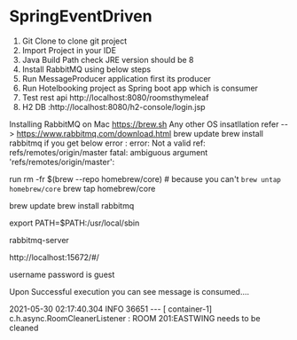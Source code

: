 # SpringEventDriven
1. Git Clone to clone git project
2. Import Project in your IDE
3. Java Build Path check JRE version should be 8 
4. Install RabbitMQ using below steps 
5. Run MessageProducer application first its producer 
6. Run Hotelbooking project as Spring boot app which is consumer
7. Test rest api http://localhost:8080/roomsthymeleaf
8. H2 DB :http://localhost:8080/h2-console/login.jsp

 Installing RabbitMQ on Mac
https://brew.sh
Any other OS insatllation refer --> https://www.rabbitmq.com/download.html
brew update
brew install rabbitmq
if you get below error :
error: Not a valid ref: refs/remotes/origin/master fatal: ambiguous argument 'refs/remotes/origin/master':

run 
rm -fr $(brew --repo homebrew/core)  # because you can't `brew untap homebrew/core`
brew tap homebrew/core

brew update
brew install rabbitmq

export PATH=$PATH:/usr/local/sbin

rabbitmq-server

http://localhost:15672/#/

username password is guest

Upon Successful execution you can see message is consumed....

2021-05-30 02:17:40.304  INFO 36651 --- [    container-1] c.h.async.RoomCleanerListener            : ROOM 201:EASTWING needs to be cleaned
